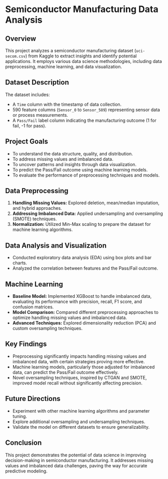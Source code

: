 # Semiconductor Manufacturing Data Analysis

## Overview
This project analyzes a semiconductor manufacturing dataset (`uci-secom.csv`) from Kaggle to extract insights and identify potential applications. It employs various data science methodologies, including data preprocessing, machine learning, and data visualization.

## Dataset Description
The dataset includes:
- A `Time` column with the timestamp of data collection.
- 590 feature columns (`Sensor_0` to `Sensor_589`) representing sensor data or process measurements.
- A `Pass/Fail` label column indicating the manufacturing outcome (1 for fail, -1 for pass).

## Project Goals
- To understand the data structure, quality, and distribution.
- To address missing values and imbalanced data.
- To uncover patterns and insights through data visualization.
- To predict the Pass/Fail outcome using machine learning models.
- To evaluate the performance of preprocessing techniques and models.

## Data Preprocessing
1. **Handling Missing Values:** Explored deletion, mean/median imputation, and hybrid approaches.
2. **Addressing Imbalanced Data:** Applied undersampling and oversampling (SMOTE) techniques.
3. **Normalization:** Utilized Min-Max scaling to prepare the dataset for machine learning algorithms.

## Data Analysis and Visualization
- Conducted exploratory data analysis (EDA) using box plots and bar charts.
- Analyzed the correlation between features and the Pass/Fail outcome.

## Machine Learning
- **Baseline Model:** Implemented XGBoost to handle imbalanced data, evaluating its performance with precision, recall, F1 score, and confusion matrices.
- **Model Comparison:** Compared different preprocessing approaches to optimize handling missing values and imbalanced data.
- **Advanced Techniques:** Explored dimensionality reduction (PCA) and custom oversampling techniques.

## Key Findings
- Preprocessing significantly impacts handling missing values and imbalanced data, with certain strategies proving more effective.
- Machine learning models, particularly those adjusted for imbalanced data, can predict the Pass/Fail outcome effectively.
- Novel oversampling techniques, inspired by CTGAN and SMOTE, improved model recall without significantly affecting precision.

## Future Directions
- Experiment with other machine learning algorithms and parameter tuning.
- Explore additional oversampling and undersampling techniques.
- Validate the model on different datasets to ensure generalizability.

## Conclusion
This project demonstrates the potential of data science in improving decision-making in semiconductor manufacturing. It addresses missing values and imbalanced data challenges, paving the way for accurate predictive modeling.

